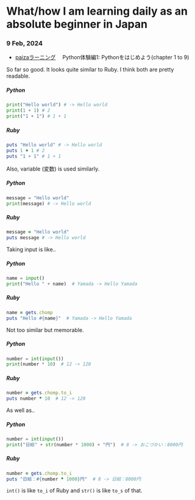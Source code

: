 # What/how I am learning daily as an absolute beginner in Japan

### 9 Feb, 2024
* [paizaラーニング](https://paiza.jp/ "paiza")
　Python体験編1: Pythonをはじめよう(chapter 1 to 9)

 So far so good.
 It looks quite similar to Ruby. I think both are pretty readable.

  ##### Python
  ```python
  print("Hello world") # -> Hello world
  print(1 + 1) # 2
  print("1 + 1") # 1 + 1
  ```
   ##### Ruby
  ```ruby
  puts "Hello world" # -> Hello world
  puts 1 + 1 # 2
  puts "1 + 1" # 1 + 1
  ```


 Also, variable (変数) is used similarly.

  ##### Python
  ```python
  message = "Hello world"
  print(message) # -> Hello world
  ```

   ##### Ruby
  ```ruby
  message = "Hello world"
  puts message # -> Hello world
  ``````


  Taking input is like..
  
  ##### Python
  ```python
  name = input()
  print("Hello " + name)  # Yamada -> Hello Yamada
  ```
   ##### Ruby
  ```ruby
  name = gets.chomp
  puts "Hello #{name}"  # Yamada -> Hello Yamada
  ```


  Not too similar but memorable.

  ##### Python
  ```python
  number = int(input())
  print(number * 10)  # 12 -> 120
  ```

   ##### Ruby
  ```ruby
  number = gets.chomp.to_i
  puts number * 10  # 12 -> 120
  ``````


  As well as..

  ##### Python
  ```python
  number = int(input())
  print("日給" + str(number * 1000) + "円")  # 8 -> おこづかい：8000円
  ```

   ##### Ruby
  ```ruby
  number = gets.chomp.to_i
  puts "日給：#{number * 1000}円"  # 8 -> 日給：8000円
  ```

  `int()` is like `to_i` of Ruby and `str()` is like `to_s` of that.

